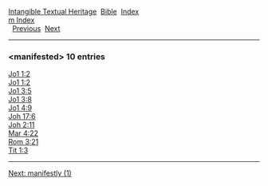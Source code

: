 [Intangible Textual Heritage](../../index)  [Bible](../index) 
[Index](index)   
[m Index](_m_)  
  [Previous](c07115)  [Next](c07117) 

------------------------------------------------------------------------

### &lt;manifested&gt; 10 entries

[Jo1 1:2](../kjv/jo1001.htm#002)  
[Jo1 1:2](../kjv/jo1001.htm#002)  
[Jo1 3:5](../kjv/jo1003.htm#005)  
[Jo1 3:8](../kjv/jo1003.htm#008)  
[Jo1 4:9](../kjv/jo1004.htm#009)  
[Joh 17:6](../kjv/joh017.htm#006)  
[Joh 2:11](../kjv/joh002.htm#011)  
[Mar 4:22](../kjv/mar004.htm#022)  
[Rom 3:21](../kjv/rom003.htm#021)  
[Tit 1:3](../kjv/tit001.htm#003)  

------------------------------------------------------------------------

[Next: manifestly (1)](c07117)
